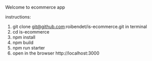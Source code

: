 Welcome to ecommerce app

instructions:

1. git clone git@github.com:roibendet/is-ecommerce.git in terminal
2. cd is-ecommerce
3. npm install
4. npm build
5. npm run starter
6. open in the browser http://localhost:3000
